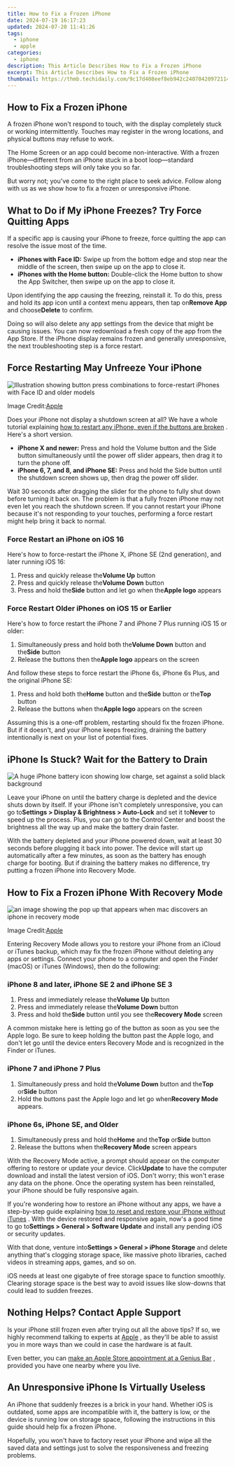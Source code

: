 ```yaml
---
title: How to Fix a Frozen iPhone
date: 2024-07-19 16:17:23
updated: 2024-07-20 11:41:26
tags:
  - iphone
  - apple
categories:
  - iphone
description: This Article Describes How to Fix a Frozen iPhone
excerpt: This Article Describes How to Fix a Frozen iPhone
thumbnail: https://thmb.techidaily.com/9c17d408eef8eb942c240704209721146d1ae1a43ce819e245d60c114f5c5c21.jpg
---
```


## How to Fix a Frozen iPhone

 A frozen iPhone won't respond to touch, with the display completely stuck or working intermittently. Touches may register in the wrong locations, and physical buttons may refuse to work.

 The Home Screen or an app could become non-interactive. With a frozen iPhone—different from an iPhone stuck in a boot loop—standard troubleshooting steps will only take you so far.

 But worry not; you've come to the right place to seek advice. Follow along with us as we show how to fix a frozen or unresponsive iPhone.

## What to Do if My iPhone Freezes? Try Force Quitting Apps

 If a specific app is causing your iPhone to freeze, force quitting the app can resolve the issue most of the time.

* **iPhones with Face ID:** Swipe up from the bottom edge and stop near the middle of the screen, then swipe up on the app to close it.
* **iPhones with the Home button:** Double-click the Home button to show the App Switcher, then swipe up on the app to close it.

 Upon identifying the app causing the freezing, reinstall it. To do this, press and hold its app icon until a context menu appears, then tap on**Remove App** and choose**Delete** to confirm.

 Doing so will also delete any app settings from the device that might be causing issues. You can now redownload a fresh copy of the app from the App Store. If the iPhone display remains frozen and generally unresponsive, the next troubleshooting step is a force restart.

## Force Restarting May Unfreeze Your iPhone

![Illustration showing button press combinations to force-restart iPhones with Face ID and older models](https://static1.makeuseofimages.com/wordpress/wp-content/uploads/2022/12/apple-iphone-face-id-touch-id-force-restart-button-presses.jpg)

 Image Credit:[Apple](https://support.apple.com/guide/iphone/force-restart-iphone-iph8903c3ee6/ios)

 Does your iPhone not display a shutdown screen at all? We have a whole tutorial explaining [how to restart any iPhone, even if the buttons are broken](https://www.makeuseof.com/how-to-restart-any-iphone-even-if-the-buttons-are-broken/) . Here's a short version.

* **iPhone X and newer:** Press and hold the Volume button and the Side button simultaneously until the power off slider appears, then drag it to turn the phone off.
* **iPhone 6, 7, and 8, and iPhone SE:** Press and hold the Side button until the shutdown screen shows up, then drag the power off slider.

 Wait 30 seconds after dragging the slider for the phone to fully shut down before turning it back on. The problem is that a fully frozen iPhone may not even let you reach the shutdown screen. If you cannot restart your iPhone because it's not responding to your touches, performing a force restart might help bring it back to normal.

### Force Restart an iPhone on iOS 16

 Here's how to force-restart the iPhone X, iPhone SE (2nd generation), and later running iOS 16:

1. Press and quickly release the**Volume Up** button
2. Press and quickly release the**Volume Down** button
3. Press and hold the**Side** button and let go when the**Apple logo** appears

### Force Restart Older iPhones on iOS 15 or Earlier

 Here's how to force restart the iPhone 7 and iPhone 7 Plus running iOS 15 or older:

1. Simultaneously press and hold both the**Volume Down** button and the**Side** button
2. Release the buttons then the**Apple logo** appears on the screen

 And follow these steps to force restart the iPhone 6s, iPhone 6s Plus, and the original iPhone SE:

1. Press and hold both the**Home** button and the**Side** button or the**Top** button
2. Release the buttons when the**Apple logo** appears on the screen

 Assuming this is a one-off problem, restarting should fix the frozen iPhone. But if it doesn't, and your iPhone keeps freezing, draining the battery intentionally is next on your list of potential fixes.

## iPhone Is Stuck? Wait for the Battery to Drain

![A huge iPhone battery icon showing low charge, set against a solid black background](https://static1.makeuseofimages.com/wordpress/wp-content/uploads/2022/12/apple-iphone-battery-empty-icon.jpg)

 Leave your iPhone on until the battery charge is depleted and the device shuts down by itself. If your iPhone isn't completely unresponsive, you can go to**Settings > Display & Brightness > Auto-Lock** and set it to**Never** to speed up the process. Plus, you can go to the Control Center and boost the brightness all the way up and make the battery drain faster.

 With the battery depleted and your iPhone powered down, wait at least 30 seconds before plugging it back into power. The device will start up automatically after a few minutes, as soon as the battery has enough charge for booting. But if draining the battery makes no difference, try putting a frozen iPhone into Recovery Mode.

## How to Fix a Frozen iPhone With Recovery Mode

![an image showing the pop up that appears when mac discovers an iphone in recovery mode](https://static1.makeuseofimages.com/wordpress/wp-content/uploads/2022/11/ios-downgrade-iphone-recovery-mode-restore-pop-up.jpg)

 Image Credit:[Apple](https://support.apple.com/HT201263)

 Entering Recovery Mode allows you to restore your iPhone from an iCloud or iTunes backup, which may fix the frozen iPhone without deleting any apps or settings. Connect your phone to a computer and open the Finder (macOS) or iTunes (Windows), then do the following:

### iPhone 8 and later, iPhone SE 2 and iPhone SE 3

1. Press and immediately release the**Volume Up** button
2. Press and immediately release the**Volume Down** button
3. Press and hold the**Side** button until you see the**Recovery Mode** screen

 A common mistake here is letting go of the button as soon as you see the Apple logo. Be sure to keep holding the button past the Apple logo, and don't let go until the device enters Recovery Mode and is recognized in the Finder or iTunes.

### iPhone 7 and iPhone 7 Plus

1. Simultaneously press and hold the**Volume Down** button and the**Top** or**Side** button
2. Hold the buttons past the Apple logo and let go when**Recovery Mode** appears.

### iPhone 6s, iPhone SE, and Older

1. Simultaneously press and hold the**Home** and the**Top** or**Side** button
2. Release the buttons when the**Recovery Mode** screen appears

 With the Recovery Mode active, a prompt should appear on the computer offering to restore or update your device. Click**Update** to have the computer download and install the latest version of iOS. Don't worry; this won't erase any data on the phone. Once the operating system has been reinstalled, your iPhone should be fully responsive again.

 If you're wondering how to restore an iPhone without any apps, we have a step-by-step guide explaining [how to reset and restore your iPhone without iTunes](https://www.makeuseof.com/tag/how-to-restore-reset-iphone-without-itunes/) . With the device restored and responsive again, now's a good time to go to**Settings > General > Software Update** and install any pending iOS or security updates.

 With that done, venture into**Settings > General > iPhone Storage** and delete anything that's clogging storage space, like massive photo libraries, cached videos in streaming apps, games, and so on.

 iOS needs at least one gigabyte of free storage space to function smoothly. Clearing storage space is the best way to avoid issues like slow-downs that could lead to sudden freezes.

## Nothing Helps? Contact Apple Support

 Is your iPhone still frozen even after trying out all the above tips? If so, we highly recommend talking to experts at [Apple](https://getsupport.apple.com/topics) , as they'll be able to assist you in more ways than we could in case the hardware is at fault.

 Even better, you can [make an Apple Store appointment at a Genius Bar](https://www.makeuseof.com/apple-store-appointment-genius-bar/) , provided you have one nearby where you live.

## An Unresponsive iPhone Is Virtually Useless

 An iPhone that suddenly freezes is a brick in your hand. Whether iOS is outdated, some apps are incompatible with it, the battery is low, or the device is running low on storage space, following the instructions in this guide should help fix a frozen iPhone.

 Hopefully, you won't have to factory reset your iPhone and wipe all the saved data and settings just to solve the responsiveness and freezing problems.

<ins class="adsbygoogle"
     style="display:block"
     data-ad-format="autorelaxed"
     data-ad-client="ca-pub-7571918770474297"
     data-ad-slot="1223367746"></ins>



<ins class="adsbygoogle"
     style="display:block"
     data-ad-client="ca-pub-7571918770474297"
     data-ad-slot="8358498916"
     data-ad-format="auto"
     data-full-width-responsive="true"></ins>
